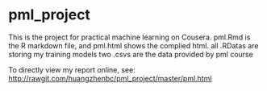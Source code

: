 # pml_project
This is the project for practical machine learning on Cousera.
pml.Rmd is the R markdown file, and pml.html shows the complied html.
all .RDatas are storing my training models
two .csvs are the data provided by pml course

To directly view my report online, see:
http://rawgit.com/huangzhenbc/pml_project/master/pml.html

